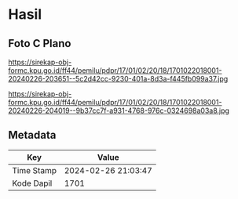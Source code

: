 # Hasil

## Foto C Plano

https://sirekap-obj-formc.kpu.go.id/ff44/pemilu/pdpr/17/01/02/20/18/1701022018001-20240226-203651--5c2d42cc-9230-401a-8d3a-f445fb099a37.jpg

https://sirekap-obj-formc.kpu.go.id/ff44/pemilu/pdpr/17/01/02/20/18/1701022018001-20240226-204019--9b37cc7f-a931-4768-976c-0324698a03a8.jpg


## Metadata

| Key        | Value               |
| ---------- | ------------------- |
| Time Stamp | 2024-02-26 21:03:47 |
| Kode Dapil | 1701                |



